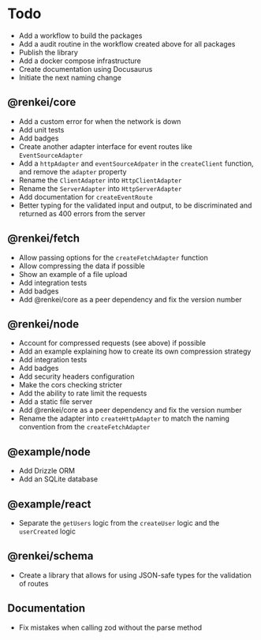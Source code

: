 # Todo

- Add a workflow to build the packages
- Add a audit routine in the workflow created above for all packages
- Publish the library
- Add a docker compose infrastructure
- Create documentation using Docusaurus
- Initiate the next naming change

## @renkei/core

- Add a custom error for when the network is down
- Add unit tests
- Add badges
- Create another adapter interface for event routes like `EventSourceAdapter`
- Add a `httpAdapter` and `eventSourceAdpater` in the `createClient` function, and remove the `adapter` property
- Rename the `ClientAdapter` into `HttpClientAdapter`
- Rename the `ServerAdapter` into `HttpServerAdapter`
- Add documentation for `createEventRoute`
- Better typing for the validated input and output, to be discriminated and returned as 400 errors from the server

## @renkei/fetch

- Allow passing options for the `createFetchAdapter` function
- Allow compressing the data if possible
- Show an example of a file upload
- Add integration tests
- Add badges
- Add @renkei/core as a peer dependency and fix the version number

## @renkei/node

- Account for compressed requests (see above) if possible
- Add an example explaining how to create its own compression strategy
- Add integration tests
- Add badges
- Add security headers configuration
- Make the cors checking stricter
- Add the ability to rate limit the requests
- Add a static file server
- Add @renkei/core as a peer dependency and fix the version number
- Rename the adapter into `createHttpAdapter` to match the naming convention from the `createFetchAdapter`

## @example/node

- Add Drizzle ORM
- Add an SQLite database

## @example/react

- Separate the `getUsers` logic from the `createUser` logic and the `userCreated` logic

## @renkei/schema

- Create a library that allows for using JSON-safe types for the validation of routes

## Documentation

- Fix mistakes when calling zod without the parse method